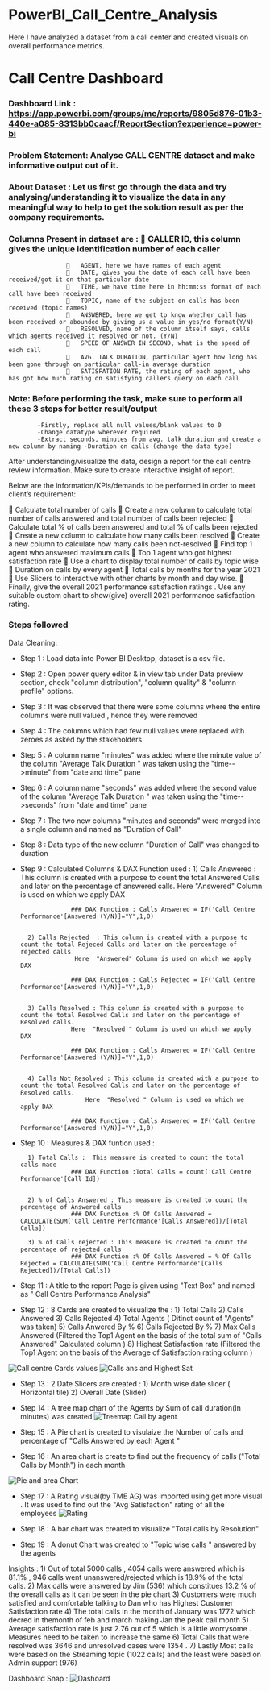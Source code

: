 # PowerBI_Call_Centre_Analysis
Here I have analyzed a dataset from a call center and created visuals on overall  performance metrics.
# Call Centre  Dashboard

### Dashboard Link : https://app.powerbi.com/groups/me/reports/9805d876-01b3-440e-a085-8313bb0caacf/ReportSection?experience=power-bi


### Problem Statement:	Analyse CALL CENTRE dataset and make informative output out of it.  

### About Dataset :	Let us first go through the data and try analysing/understanding it to visualize the data in any meaningful way to help to get the solution result as per the company requirements.


### Columns Present in dataset are : 		CALLER ID, this column gives the unique identification number of each caller
						AGENT, here we have names of each agent 
						DATE, gives you the date of each call have been received/got it on that particular date
						TIME, we have time here in hh:mm:ss format of each call have been received
						TOPIC, name of the subject on calls has been received (topic names)
						ANSWERED, here we get to know whether call has been received or abounded by giving us a value in yes/no format(Y/N) 
						RESOLVED, name of the column itself says, calls which agents received it resolved or not. (Y/N)
						SPEED OF ANSWER IN SECOND, what is the speed of each call
						AVG. TALK DURATION, particular agent how long has been gone through on particular call-in average duration
						SATISFATION RATE, the rating of each agent, who has got how much rating on satisfying callers query on each call


### Note:	 Before performing the task, make sure to perform all these 3 steps for better result/output
		 	-Firstly, replace all null values/blank values to 0
 			-Change datatype wherever required 
 			-Extract seconds, minutes from avg. talk duration and create a new column by naming -Duration on calls (change the data type)


After understanding/visualize the data, design a report for the call centre review information. Make sure to create interactive insight of report.

	

Below are the information/KPIs/demands to be performed in order to meet client’s requirement:

	Calculate total number of calls
	Create a new column to calculate total number of calls answered and total number of calls been rejected
	Calculate total % of calls been answered and total % of calls been rejected
	Create a new column to calculate how many calls been resolved 
	Create a new column to calculate how many calls been not-resolved 
	Find top 1 agent who answered maximum calls
	Top 1 agent who got highest satisfaction rate
	Use a chart to display total number of calls by topic wise
	Duration on calls by every agent
	Total calls by  months for the year 2021
	Use Slicers to interactive with other charts by month and day wise.
	Finally, give the overall 2021 performance satisfaction ratings . Use any suitable custom chart to show(give) overall 2021 performance satisfaction rating. 



### Steps followed 

Data Cleaning:

- Step 1 : Load data into Power BI Desktop, dataset is a csv file.
- Step 2 : Open power query editor & in view tab under Data preview section, check "column distribution", "column quality" & "column profile" options.
- Step 3 : It was observed that  there were some columns where the entire columns were null valued  , hence they were removed 
- Step 4 : The columns which had few null values were replaced with zeroes as asked by the stakeholders 
- Step 5 : A column name "minutes" was added where the minute value of the column "Average Talk Duration " was taken using the "time-->minute" from  "date and time" pane
- Step 6 : A column name "seconds" was added where the second value of the column "Average Talk Duration " was taken using the "time-->seconds" from  "date and time" pane
- Step 7 : The two new columns "minutes and seconds"  were merged into a single column and named as "Duration of Call"
- Step 8 : Data type of the new column "Duration of Call" was changed to duration 
- Step 9 : Calculated Columns & DAX Function used :
		1) Calls Answered  : This column is created with a purpose to count the total Answered Calls and later on the percentage of answered calls. 
				     Here  "Answered" Column is used on which we apply DAX

				   	### DAX Function : Calls Answered = IF('Call Centre Performance'[Answered (Y/N)]="Y",1,0)


		2) Calls Rejected  : This column is created with a purpose to count the total Rejeced Calls and later on the percentage of rejected calls
				     Here  "Answered" Column is used on which we apply DAX

					### DAX Function : Calls Rejected = IF('Call Centre Performance'[Answered (Y/N)]="Y",1,0)


 		3) Calls Resolved : This column is created with a purpose to count the total Resolved Calls and later on the percentage of Resolved calls. 
				    Here  "Resolved " Column is used on which we apply DAX

					### DAX Function : Calls Answered = IF('Call Centre Performance'[Answered (Y/N)]="Y",1,0) 


		4) Calls Not Resolved : This column is created with a purpose to count the total Resolved Calls and later on the percentage of Resolved calls. 
				     	Here  "Resolved " Column is used on which we apply DAX

					### DAX Function : Calls Answered = IF('Call Centre Performance'[Answered (Y/N)]="Y",1,0) 

- Step 10 : Measures & DAX funtion used :

		1) Total Calls :  This measure is created to count the total calls made 
					### DAX Function :Total Calls = count('Call Centre Performance'[Call Id])
		

		2) % of Calls Answered : This measure is created to count the percentage of Answered calls
					### DAX Function :% Of Calls Answered = CALCULATE(SUM('Call Centre Performance'[Calls Answered])/[Total Calls])

		3) % of Calls rejected : This measure is created to count the percentage of rejected calls 
					### DAX Function :% Of Calls Answered = % Of Calls Rejected = CALCULATE(SUM('Call Centre Performance'[Calls Rejected])/[Total Calls])


- Step 11 : A title to the report Page is given using "Text Box" and named as  " Call Centre Performance Analysis"
- Step 12 : 8 Cards are created to visualize the :
				1) Total Calls 
				2) Calls Answered 
				3) Calls Rejected 
				4) Total Agents   ( Ditinct count of "Agents" was taken)
				5) Calls Anwered By %
				6) Calls Rejected By %
				7) Max Calls Answered (Filtered the Top1 Agent on the basis of the total sum of "Calls Answered" Calculated column )
				8) Highest Satisfaction rate (Filtered the Top1 Agent on the basis of the Average of Satisfaction rating column )

![Call centre Cards values](https://github.com/bigit91/PowerBI_Call_Centre_Analysis/assets/155818756/84c0d1fb-063e-4666-b8ce-6f2798515c6f)
![Calls ans and Highest Sat](https://github.com/bigit91/PowerBI_Call_Centre_Analysis/assets/155818756/f5ac38c4-0d11-471f-af2e-167d78544002)

- Step 13 : 2 Date Slicers are created :
				1) Month wise date slicer ( Horizontal tile)
				2) Overall Date (Slider)

- Step 14 : A tree map chart of the Agents by Sum of call duration(In minutes)  was created 
![Treemap Call by agent](https://github.com/bigit91/PowerBI_Call_Centre_Analysis/assets/155818756/3ad74426-3df3-46ad-9473-c2af00a3481f)

- Step 15 : A Pie chart is created to visulaize the Number of calls and percentage of  "Calls Answered by each Agent "

- Step 16 : An area chart is create to  find out the frequency of calls ("Total Calls by Month")  in each month

![Pie and area Chart](https://github.com/bigit91/PowerBI_Call_Centre_Analysis/assets/155818756/afb12f64-f283-40b2-be38-3e141aa73db3)

- Step 17 : A Rating visual(by TME AG) was imported using get more visual . It was used to find out the "Avg Satisfaction" rating of all the employees 
![Rating](https://github.com/bigit91/PowerBI_Call_Centre_Analysis/assets/155818756/82ebc12d-eca4-412c-b88e-465269023aa2)

- Step 18 : A bar chart was created to visualize "Total calls by Resolution"

- Step 19 : A donut Chart was created to "Topic wise calls " answered by the agents




Insights : 
		1) Out of total 5000 calls , 4054 calls were answered which is 81.1% , 946 calls went unanswered/rejected which is 18.9% of the total calls.
		2) Max calls were answered by Jim (536) which constitues 13.2 % of the overall calls as it  can  be seen in the pie  chart 
		3) Customers were much satisfied and comfortable talking to Dan who has  Highest Customer Satisfaction rate
		4) The total calls in the month of January was 1772 which decred in themonth of feb and march making Jan the peak call month
		5) Average satisfaction rate is just 2.76 out of 5 which is a little worrysome . Measures need to be taken to increase the same 
		6) Total Calls that were resolved was 3646 and unresolved cases were 1354 . 
		7) Lastly Most calls were  based on the Streaming topic (1022 calls) and the least were based on  Admin support (976)

Dashboard Snap :
		![Dashoard](https://github.com/bigit91/PowerBI_Call_Centre_Analysis/assets/155818756/b29d23e3-54a6-4e7a-9bd8-c52b5c67e93e)
